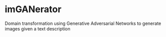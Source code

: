 # imGANerator
Domain transformation using Generative Adversarial Networks to generate images given a text description

